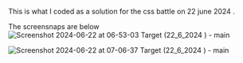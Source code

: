This is what I coded as a solution for the css battle on 22 june 2024 .

The screensnaps are below
![Screenshot 2024-06-22 at 06-53-03 Target (22_6_2024 ) - main](https://github.com/akash-panthri/css_battle_22_june_2024/assets/150880382/e842781f-bd47-4bf4-90eb-1862a1d47156)

![Screenshot 2024-06-22 at 07-06-37 Target (22_6_2024 ) - main](https://github.com/akash-panthri/css_battle_22_june_2024/assets/150880382/9ea5aedf-87fa-402c-b573-8a25793c8799)
